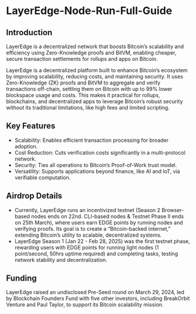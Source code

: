 # LayerEdge-Node-Run-Full-Guide

## Introduction
LayerEdge is a decentralized network that boosts Bitcoin’s scalability and efficiency using Zero-Knowledge proofs and BitVM, enabling cheaper, secure transaction settlements for rollups and apps on Bitcoin.

LayerEdge is a decentralized platform built to enhance Bitcoin’s ecosystem by improving scalability, reducing costs, and maintaining security. It uses Zero-Knowledge (ZK) proofs and BitVM to aggregate and verify transactions off-chain, settling them on Bitcoin with up to 99% lower blockspace usage and costs. This makes it practical for rollups, blockchains, and decentralized apps to leverage Bitcoin’s robust security without its traditional limitations, like high fees and limited scripting.

## Key Features
- Scalability: Enables efficient transaction processing for broader adoption.
- Cost Reduction: Cuts verification costs significantly in a multi-protocol network.
- Security: Ties all operations to Bitcoin’s Proof-of-Work trust model.
- Versatility: Supports applications beyond finance, like AI and IoT, via verifiable computation.

## Airdrop Details
- Currently, LayerEdge runs an incentivized testnet (Season 2 Browser-based nodes ends on 22nd. CLI-based nodes & Testnet Phase II ends on 25th March), where users earn EDGE points by running nodes and verifying proofs. Its goal is to create a “Bitcoin-backed internet,” extending Bitcoin’s utility to scalable, decentralized systems.
- LayerEdge Season 1 (Jan 22 - Feb 28, 2025) was the first testnet phase, rewarding users with EDGE points for running light nodes (1 point/second, 50hrs uptime required) and completing tasks, testing network stability and decentralization.

## Funding 
LayerEdge raised an undisclosed Pre-Seed round on March 29, 2024, led by Blockchain Founders Fund with five other investors, including BreakOrbit Venture and Paul Taylor, to support its Bitcoin scalability mission.
